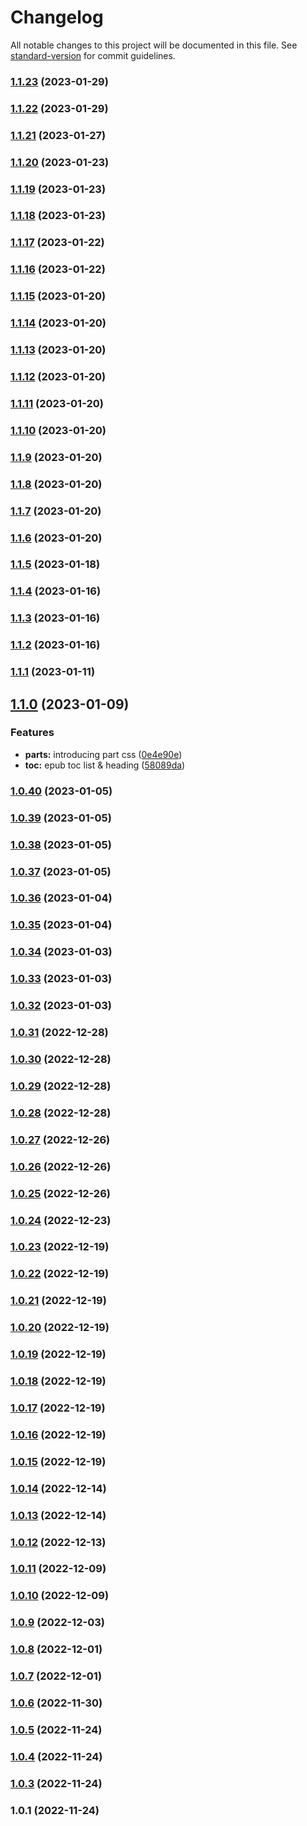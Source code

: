 # Changelog

All notable changes to this project will be documented in this file. See [standard-version](https://github.com/conventional-changelog/standard-version) for commit guidelines.

### [1.1.23](https://github.com/Paladin-Analytics/css-generator/compare/v1.1.22...v1.1.23) (2023-01-29)

### [1.1.22](https://github.com/Paladin-Analytics/css-generator/compare/v1.1.21...v1.1.22) (2023-01-29)

### [1.1.21](https://github.com/Paladin-Analytics/css-generator/compare/v1.1.20...v1.1.21) (2023-01-27)

### [1.1.20](https://github.com/Paladin-Analytics/css-generator/compare/v1.1.19...v1.1.20) (2023-01-23)

### [1.1.19](https://github.com/Paladin-Analytics/css-generator/compare/v1.1.18...v1.1.19) (2023-01-23)

### [1.1.18](https://github.com/Paladin-Analytics/css-generator/compare/v1.1.17...v1.1.18) (2023-01-23)

### [1.1.17](https://github.com/Paladin-Analytics/css-generator/compare/v1.1.16...v1.1.17) (2023-01-22)

### [1.1.16](https://github.com/Paladin-Analytics/css-generator/compare/v1.1.15...v1.1.16) (2023-01-22)

### [1.1.15](https://github.com/Paladin-Analytics/css-generator/compare/v1.1.14...v1.1.15) (2023-01-20)

### [1.1.14](https://github.com/Paladin-Analytics/css-generator/compare/v1.1.13...v1.1.14) (2023-01-20)

### [1.1.13](https://github.com/Paladin-Analytics/css-generator/compare/v1.1.12...v1.1.13) (2023-01-20)

### [1.1.12](https://github.com/Paladin-Analytics/css-generator/compare/v1.1.11...v1.1.12) (2023-01-20)

### [1.1.11](https://github.com/Paladin-Analytics/css-generator/compare/v1.1.10...v1.1.11) (2023-01-20)

### [1.1.10](https://github.com/Paladin-Analytics/css-generator/compare/v1.1.9...v1.1.10) (2023-01-20)

### [1.1.9](https://github.com/Paladin-Analytics/css-generator/compare/v1.1.8...v1.1.9) (2023-01-20)

### [1.1.8](https://github.com/Paladin-Analytics/css-generator/compare/v1.1.7...v1.1.8) (2023-01-20)

### [1.1.7](https://github.com/Paladin-Analytics/css-generator/compare/v1.1.6...v1.1.7) (2023-01-20)

### [1.1.6](https://github.com/Paladin-Analytics/css-generator/compare/v1.1.5...v1.1.6) (2023-01-20)

### [1.1.5](https://github.com/Paladin-Analytics/css-generator/compare/v1.1.4...v1.1.5) (2023-01-18)

### [1.1.4](https://github.com/Paladin-Analytics/css-generator/compare/v1.1.3...v1.1.4) (2023-01-16)

### [1.1.3](https://github.com/Paladin-Analytics/css-generator/compare/v1.1.2...v1.1.3) (2023-01-16)

### [1.1.2](https://github.com/Paladin-Analytics/css-generator/compare/v1.1.1...v1.1.2) (2023-01-16)

### [1.1.1](https://github.com/Paladin-Analytics/css-generator/compare/v1.1.0...v1.1.1) (2023-01-11)

## [1.1.0](https://github.com/Paladin-Analytics/css-generator/compare/v1.0.40...v1.1.0) (2023-01-09)


### Features

* **parts:** introducing part css ([0e4e90e](https://github.com/Paladin-Analytics/css-generator/commit/0e4e90e4e41f75a6aba14a02e753c50ac9a4eae8))
* **toc:** epub toc list & heading ([58089da](https://github.com/Paladin-Analytics/css-generator/commit/58089daa1f8b152b2c0a0f0ab4e4b535a5799ea7))

### [1.0.40](https://github.com/Paladin-Analytics/css-generator/compare/v1.0.39...v1.0.40) (2023-01-05)

### [1.0.39](https://github.com/Paladin-Analytics/css-generator/compare/v1.0.38...v1.0.39) (2023-01-05)

### [1.0.38](https://github.com/Paladin-Analytics/css-generator/compare/v1.0.37...v1.0.38) (2023-01-05)

### [1.0.37](https://github.com/Paladin-Analytics/css-generator/compare/v1.0.36...v1.0.37) (2023-01-05)

### [1.0.36](https://github.com/Paladin-Analytics/css-generator/compare/v1.0.35...v1.0.36) (2023-01-04)

### [1.0.35](https://github.com/Paladin-Analytics/css-generator/compare/v1.0.34...v1.0.35) (2023-01-04)

### [1.0.34](https://github.com/Paladin-Analytics/css-generator/compare/v1.0.33...v1.0.34) (2023-01-03)

### [1.0.33](https://github.com/Paladin-Analytics/css-generator/compare/v1.0.32...v1.0.33) (2023-01-03)

### [1.0.32](https://github.com/Paladin-Analytics/css-generator/compare/v1.0.31...v1.0.32) (2023-01-03)

### [1.0.31](https://github.com/Paladin-Analytics/css-generator/compare/v1.0.30...v1.0.31) (2022-12-28)

### [1.0.30](https://github.com/Paladin-Analytics/css-generator/compare/v1.0.29...v1.0.30) (2022-12-28)

### [1.0.29](https://github.com/Paladin-Analytics/css-generator/compare/v1.0.28...v1.0.29) (2022-12-28)

### [1.0.28](https://github.com/Paladin-Analytics/css-generator/compare/v1.0.27...v1.0.28) (2022-12-28)

### [1.0.27](https://github.com/Paladin-Analytics/css-generator/compare/v1.0.26...v1.0.27) (2022-12-26)

### [1.0.26](https://github.com/Paladin-Analytics/css-generator/compare/v1.0.25...v1.0.26) (2022-12-26)

### [1.0.25](https://github.com/Paladin-Analytics/css-generator/compare/v1.0.24...v1.0.25) (2022-12-26)

### [1.0.24](https://github.com/Paladin-Analytics/css-generator/compare/v1.0.23...v1.0.24) (2022-12-23)

### [1.0.23](https://github.com/Paladin-Analytics/css-generator/compare/v1.0.22...v1.0.23) (2022-12-19)

### [1.0.22](https://github.com/Paladin-Analytics/css-generator/compare/v1.0.21...v1.0.22) (2022-12-19)

### [1.0.21](https://github.com/Paladin-Analytics/css-generator/compare/v1.0.20...v1.0.21) (2022-12-19)

### [1.0.20](https://github.com/Paladin-Analytics/css-generator/compare/v1.0.19...v1.0.20) (2022-12-19)

### [1.0.19](https://github.com/Paladin-Analytics/css-generator/compare/v1.0.18...v1.0.19) (2022-12-19)

### [1.0.18](https://github.com/Paladin-Analytics/css-generator/compare/v1.0.17...v1.0.18) (2022-12-19)

### [1.0.17](https://github.com/Paladin-Analytics/css-generator/compare/v1.0.16...v1.0.17) (2022-12-19)

### [1.0.16](https://github.com/Paladin-Analytics/css-generator/compare/v1.0.15...v1.0.16) (2022-12-19)

### [1.0.15](https://github.com/Paladin-Analytics/css-generator/compare/v1.0.14...v1.0.15) (2022-12-19)

### [1.0.14](https://github.com/Paladin-Analytics/css-generator/compare/v1.0.13...v1.0.14) (2022-12-14)

### [1.0.13](https://github.com/Paladin-Analytics/css-generator/compare/v1.0.12...v1.0.13) (2022-12-14)

### [1.0.12](https://github.com/Paladin-Analytics/css-generator/compare/v1.0.11...v1.0.12) (2022-12-13)

### [1.0.11](https://github.com/Paladin-Analytics/css-generator/compare/v1.0.10...v1.0.11) (2022-12-09)

### [1.0.10](https://github.com/Paladin-Analytics/css-generator/compare/v1.0.9...v1.0.10) (2022-12-09)

### [1.0.9](https://github.com/Paladin-Analytics/css-generator/compare/v1.0.8...v1.0.9) (2022-12-03)

### [1.0.8](https://github.com/Paladin-Analytics/css-generator/compare/v1.0.7...v1.0.8) (2022-12-01)

### [1.0.7](https://github.com/Paladin-Analytics/css-generator/compare/v1.0.6...v1.0.7) (2022-12-01)

### [1.0.6](https://github.com/Paladin-Analytics/css-generator/compare/v1.0.5...v1.0.6) (2022-11-30)

### [1.0.5](https://github.com/Paladin-Analytics/css-generator/compare/v1.0.4...v1.0.5) (2022-11-24)

### [1.0.4](https://github.com/Paladin-Analytics/css-generator/compare/v1.0.3...v1.0.4) (2022-11-24)

### [1.0.3](https://github.com/Paladin-Analytics/css-generator/compare/v1.0.1...v1.0.3) (2022-11-24)

### 1.0.1 (2022-11-24)
